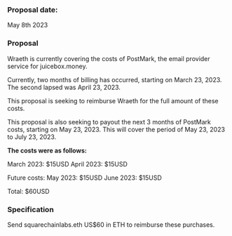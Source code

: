 ### **Proposal date:**

May 8th 2023

### **Proposal**

Wraeth is currently covering the costs of PostMark, the email provider service for juicebox.money.

Currently, two months of billing has occurred, starting on March 23, 2023. The second lapsed was April 23, 2023.

This proposal is seeking to reimburse Wraeth for the full amount of these costs.

This proposal is also seeking to payout the next 3 months of PostMark costs, starting on May 23, 2023. This will cover the period of May 23, 2023 to July 23, 2023.

**The costs were as follows:**

March 2023: $15USD
April 2023: $15USD

Future costs:
May 2023: $15USD
June 2023: $15USD

Total: $60USD

### **Specification**

Send squarechainlabs.eth US$60 in ETH to reimburse these purchases.
